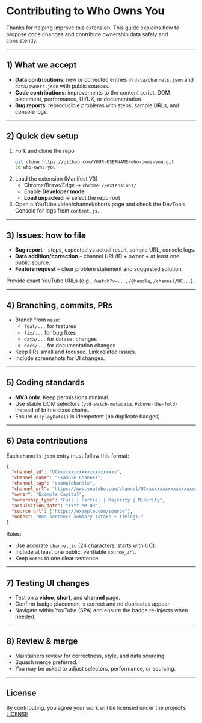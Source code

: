 # Contributing to Who Owns You

Thanks for helping improve this extension. This guide explains how to propose code changes and contribute ownership data safely and consistently.

---

## 1) What we accept

- **Data contributions**: new or corrected entries in `data/channels.json` and `data/owners.json` with public sources.
- **Code contributions**: improvements to the content script, DOM placement, performance, UI/UX, or documentation.
- **Bug reports**: reproducible problems with steps, sample URLs, and console logs.

---

## 2) Quick dev setup

1. Fork and clone the repo
   ```bash
   git clone https://github.com/YOUR-USERNAME/who-owns-you.git
   cd who-owns-you
   ```
2. Load the extension (Manifest V3)
   - Chrome/Brave/Edge → `chrome://extensions/`
   - Enable **Developer mode**
   - **Load unpacked** → select the repo root
3. Open a YouTube video/channel/shorts page and check the DevTools Console for logs from `content.js`.

---

## 3) Issues: how to file

- **Bug report** – steps, expected vs actual result, sample URL, console logs.
- **Data addition/correction** – channel URL/ID + owner + at least one public source.
- **Feature request** – clear problem statement and suggested solution.

Provide exact YouTube URLs (e.g., `/watch?v=...`, `/@handle`, `/channel/UC...`).

---

## 4) Branching, commits, PRs

- Branch from `main`:
  - `feat/...` for features
  - `fix/...` for bug fixes
  - `data/...` for dataset changes
  - `docs/...` for documentation changes
- Keep PRs small and focused. Link related issues.
- Include screenshots for UI changes.

---

## 5) Coding standards

- **MV3 only**. Keep permissions minimal.
- Use stable DOM selectors (`ytd-watch-metadata`, `#above-the-fold`) instead of brittle class chains.
- Ensure `displayData()` is idempotent (no duplicate badges).

---

## 6) Data contributions

Each `channels.json` entry must follow this format:

```json
{
  "channel_id": "UCxxxxxxxxxxxxxxxxxxxxxx",
  "channel_name": "Example Channel",
  "channel_tag": "examplehandle",
  "channel_url": "https://www.youtube.com/channel/UCxxxxxxxxxxxxxxxxxxxxxx",
  "owner": "Example Capital",
  "ownership_type": "Full | Partial | Majority | Minority",
  "acquisition_date": "YYYY-MM-DD",
  "source_url": ["https://example.com/source"],
  "notes": "One-sentence summary (stake + timing)."
}
```

Rules:
- Use accurate `channel_id` (24 characters, starts with UC).
- Include at least one public, verifiable `source_url`.
- Keep `notes` to one clear sentence.

---

## 7) Testing UI changes

- Test on a **video**, **short**, and **channel** page.
- Confirm badge placement is correct and no duplicates appear.
- Navigate within YouTube (SPA) and ensure the badge re-injects when needed.

---

## 8) Review & merge

- Maintainers review for correctness, style, and data sourcing.
- Squash merge preferred.
- You may be asked to adjust selectors, performance, or sourcing.

---

## License

By contributing, you agree your work will be licensed under the project’s [LICENSE](https://github.com/zacharyisnthere/who-owns-you/blob/main/LICENSE)
